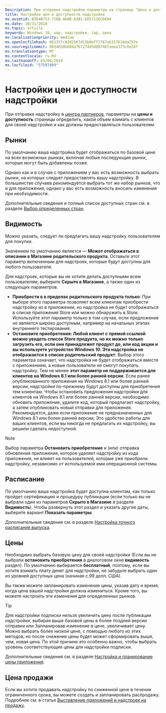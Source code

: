 ```yaml
---
Description: При отправке надстройки параметры на странице "Цена и доступность" определяют цену на вашу надстройку, а также то, как она должна предоставляться клиентам.
title: Настройки цен и доступности надстройки
ms.assetid: B3D4B753-716B-460B-A3B1-ED5712ECD694
ms.date: 10/31/2018
ms.topic: article
keywords: Windows 10, uwp, надстройки, iap, цена
ms.localizationpriority: medium
ms.openlocfilehash: 062337c82d2567d15b0eff1767ab157618da257e
ms.sourcegitcommit: b034650b684a767274d5d88746faeea373c8e34f
ms.translationtype: MT
ms.contentlocale: ru-RU
ms.lasthandoff: 03/06/2019
ms.locfileid: "57597809"
---
```

# <a name="set-add-on-pricing-and-availability"></a>Настройки цен и доступности надстройки

При отправке надстройку в [центра партнеров](https://partner.microsoft.com/dashboard), параметры на **цены и доступность** страницы определить, какой объем взимать с клиентов для своей надстройки и как должны предоставляться пользователям.

## <a name="markets"></a>Рынки

По умолчанию ваша надстройка будет отображаться по базовой цене на всех возможных рынках, включая любые последующие рынки, которые могут быть добавлены позже.

Однако как и в случае с приложением у вас есть возможность выбрать рынки, на которых следует предоставлять вашу надстройку. В большинстве случаев рекомендуется выбрать тот же набор рынков, что и для приложения, однако у вас есть возможность вносить изменения при необходимости. 

Дополнительные сведения и полный список доступных стран см. в разделе [Выбор определенных стран](define-pricing-and-market-selection.md).

## <a name="visibility"></a>Видимость

Можно указать, следует ли предлагать вашу надстройку пользователям для покупки. 

Значением по умолчанию является — **Может отображаться в описании в Магазине родительского продукта**. Оставьте этот параметр включенным для надстроек, которые будут доступны для любого пользователя. 

Для надстроек, которые вы не хотите делать доступными всем пользователям, выберите **Скрыто в Магазине**, а также один из следующих параметров.

-   **Приобрести в в пределах родительского продукта только**: При выборе этого параметра позволяет всем клиентам приобрести надстройку из в приложении, но надстройка не будет отображаться в списке приложения Store или можно обнаружить в Store. Используйте этот параметр только в том случае, если предложение не является широко доступным, например на начальных этапах внутреннего тестирования.
-   **Остановите приобретения: Любой клиент с прямой ссылкой можно увидеть список Store продукта, но их можно только загрузить его, если они принадлежит продукт до, или код акции и вы используете устройство Windows 10. Эта надстройка не отображается в списке родительский продукт**: Выбор этого параметра означает, что надстройка не будет отображаться вместе с приложением, а новые пользователи не смогут покупать надстройку. Тем не менее **этот параметр не поддерживается для клиентов на Windows 8.1 или более ранней версии**. Если ранее опубликованного приложения на Windows 8.1 или более ранней версии, надстройки по-прежнему будут доступны для приобретения тем клиентам. Чтобы остановить предложения надстройки для клиентов на Windows 8.1 или более ранней версии, необходимо обновить приложение, удалите код, который предлагает надстройку, а затем опубликовать новый отправки для приложения. Рекомендуется, даже если приложение не предназначенных для Windows 8.1 или более ранней версии; Это удобство работы для ваших клиентов, если вы никогда не предлагать их надстройку, вы решили сделать недоступной.
    
 > [!NOTE] 
 > Выбор параметра **Остановить приобретение** и (или) отправка обновления приложения, которое удаляет надстройку из кода приложения, не влияет на пользователей, которые уже приобрели надстройку, независимо от используемой ими операционной системы.


## <a name="schedule"></a>Расписание

По умолчанию ваша надстройка будет доступна клиентам, как только пройдет сертификацию и процедуру публикации (если только вы не выбрали один из параметров **Скрыто в Магазине** в разделе **Видимость**). Чтобы развернуть этот раздел и указать другие даты, выберите вариант **Показать параметры**. 

Дополнительные сведения см. в разделе [Настройка точного расписания выпуска](configure-precise-release-scheduling.md).


## <a name="pricing"></a>Цены

Необходимо выбрать базовую цену для своей надстройки (Если вы не выбрали **остановить приобретения** в диалоговом окне **видимость** раздел). По умолчанию выбирается **бесплатный**, поэтому, если вы хотите взимать плату денег для надстройки, не забудьте выбрать один из уровней доступных цена (начиная с.99 долл. США).

Вы также можете запланировать изменение цены, указав дату и время, когда цена вашей надстройки должна измениться. Кроме того, вы можете настроить эти изменения для определенных рынков. 

> [!TIP]
> Для надстройки подписки нельзя увеличить цену после публикации надстройки, выбирая выше базовой цены в более поздней версии отправки или Запланировав изменение в цене, увеличивает цену. Можно выбрать более низкой цене, с помощью любого из этих методов, но после снижения цены будет может сформировать выше, чем, новая цена. По этой причине это особенно важно, чтобы выбрать уровень соответствующие цены для надстройки подписки. 

Дополнительные сведения см. в разделе [Настройка и планирование цены приложения](set-and-schedule-app-pricing.md).


## <a name="sale-pricing"></a>Цена продажи

Если вы хотите продавать надстройку по сниженной цене в течение ограниченного срока, вы можете создать и запланировать распродажу. Подробнее см. в статье [Выставление приложений и надстроек на продажу](put-apps-and-add-ons-on-sale.md).



